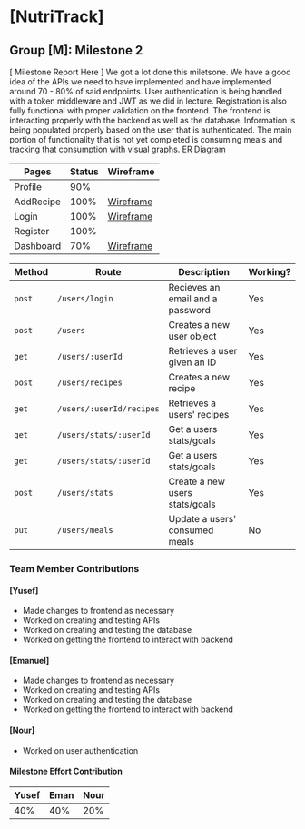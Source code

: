 # [NutriTrack]
## Group [M]: Milestone 2


[ Milestone Report Here ]
We got a lot done this miletsone. We have a good idea of the APIs we need to have implemented and have implemented around 70 - 80% of said endpoints. User authentication is being handled with a token middleware and JWT as we did in lecture. Registration is also fully functional with proper validation on the frontend. The frontend is interacting properly with the backend as well as the database. Information is being populated properly based on the user that is authenticated. The main portion of functionality that is not yet completed is consuming meals and tracking that consumption with visual graphs.
[ER Diagram]()

Pages | Status | Wireframe
------|--------|---------
Profile | 90% | |
AddRecipe | 100% | [Wireframe](https://github.ncsu.edu/engr-csc342/csc342-2024Spring-GroupM/tree/main/Proposal/Wireframes) |
Login | 100% | [Wireframe](https://github.ncsu.edu/engr-csc342/csc342-2024Spring-GroupM/tree/main/Proposal/Wireframes) |
Register | 100% | 
Dashboard | 70% | [Wireframe](https://github.ncsu.edu/engr-csc342/csc342-2024Spring-GroupM/tree/main/Proposal/Wireframes) |

Method | Route | Description | Working?
-------|-------|-------------|---------
|`post`|`/users/login`|Recieves an email and a password|Yes|
|`post`|`/users`|Creates a new user object|Yes|
|`get`|`/users/:userId`|Retrieves a user given an ID|Yes|
|`post`|`/users/recipes`|Creates a new recipe|Yes|
|`get`|`/users/:userId/recipes`|Retrieves a users' recipes|Yes|
|`get`|`/users/stats/:userId`|Get a users stats/goals|Yes|
|`get`|`/users/stats/:userId`|Get a users stats/goals|Yes|
|`post`|`/users/stats`|Create a new users stats/goals|Yes|
|`put`|`/users/meals`|Update a users' consumed meals|No|


### Team Member Contributions

#### [Yusef]

* Made changes to frontend as necessary
* Worked on creating and testing APIs
* Worked on creating and testing the database
* Worked on getting the frontend to interact with backend

#### [Emanuel]

* Made changes to frontend as necessary
* Worked on creating and testing APIs
* Worked on creating and testing the database
* Worked on getting the frontend to interact with backend

#### [Nour]

* Worked on user authentication

#### Milestone Effort Contribution

Yusef | Eman | Nour
------------- | ------------- | -------------
40%            | 40%            | 20%
